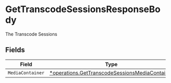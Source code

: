 # GetTranscodeSessionsResponseBody

The Transcode Sessions


## Fields

| Field                                                                                                           | Type                                                                                                            | Required                                                                                                        | Description                                                                                                     |
| --------------------------------------------------------------------------------------------------------------- | --------------------------------------------------------------------------------------------------------------- | --------------------------------------------------------------------------------------------------------------- | --------------------------------------------------------------------------------------------------------------- |
| `MediaContainer`                                                                                                | [*operations.GetTranscodeSessionsMediaContainer](../../models/operations/gettranscodesessionsmediacontainer.md) | :heavy_minus_sign:                                                                                              | N/A                                                                                                             |
